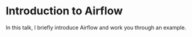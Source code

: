 # Introduction to Airflow

In this talk, I briefly introduce Airflow and work you through an example.
